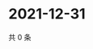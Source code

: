 # 2021-12-31

共 0 条

<!-- BEGIN WEIBO -->
<!-- 最后更新时间 Fri Dec 31 2021 10:27:55 GMT+0800 (China Standard Time) -->

<!-- END WEIBO -->
